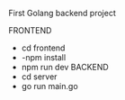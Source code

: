 First Golang backend project

FRONTEND
- cd frontend
- -npm install
- npm run dev
BACKEND
- cd server
- go run main.go

